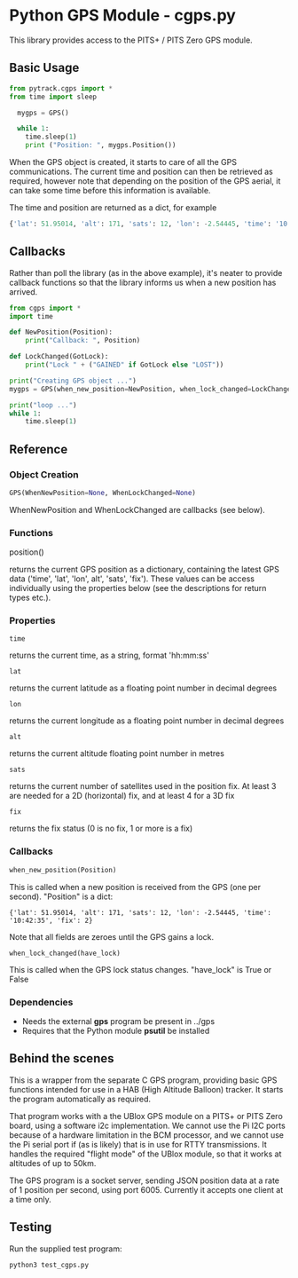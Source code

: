 # Python GPS Module - cgps.py

This library provides access to the PITS+ / PITS Zero GPS module.

## Basic Usage

```python
from pytrack.cgps import *
from time import sleep

  mygps = GPS()

  while 1:
  	time.sleep(1)
  	print ("Position: ", mygps.Position())
```

When the GPS object is created, it starts to care of all the GPS communications.  The current time and position can then be retrieved as required, however note that depending on the position of the GPS aerial, it can take some time before this information is available.

The time and position are returned as a dict, for example

```python
{'lat': 51.95014, 'alt': 171, 'sats': 12, 'lon': -2.54445, 'time': '10:42:35', 'fix': 2}
 ```

## Callbacks

Rather than poll the library (as in the above example), it's neater to provide callback functions so that the library informs us when a new position has arrived.

```python
from cgps import *
import time

def NewPosition(Position):
	print("Callback: ", Position)

def LockChanged(GotLock):
	print("Lock " + ("GAINED" if GotLock else "LOST"))

print("Creating GPS object ...")
mygps = GPS(when_new_position=NewPosition, when_lock_changed=LockChanged)

print("loop ...")
while 1:
	time.sleep(1)
```

## Reference

### Object Creation

```python
GPS(WhenNewPosition=None, WhenLockChanged=None)
```

WhenNewPosition and WhenLockChanged are callbacks (see below).

### Functions


  position()

returns the current GPS position as a dictionary, containing the latest GPS data ('time', 'lat', 'lon', alt', 'sats', 'fix').  These values can be access individually using the properties below (see the descriptions for return types etc.).

### Properties

	time

returns the current time, as a string, format 'hh:mm:ss'

	lat

returns the current latitude as a floating point number in decimal degrees

	lon

returns the current longitude as a floating point number in decimal degrees

	alt

returns the current altitude floating point number in metres

	sats

returns the current number of satellites used in the position fix.  At least 3 are needed for a 2D (horizontal) fix, and at least 4 for a 3D fix

	fix

returns the fix status (0 is no fix, 1 or more is a fix)


### Callbacks

```python
when_new_position(Position)
```

This is called when a new position is received from the GPS (one per second).  "Position" is a dict:

	{'lat': 51.95014, 'alt': 171, 'sats': 12, 'lon': -2.54445, 'time': '10:42:35', 'fix': 2}

Note that all fields are zeroes until the GPS gains a lock.

	when_lock_changed(have_lock)

This is called when the GPS lock status changes.  "have_lock" is True or False

### Dependencies

- Needs the external **gps** program be present in ../gps
- Requires that the Python module **psutil** be installed

## Behind the scenes

This is a wrapper from the separate C GPS program, providing basic GPS functions intended for use in a HAB (High Altitude Balloon) tracker.  It starts the program automatically as required.

That program works with a the UBlox GPS module on a PITS+ or PITS Zero board, using a software i2c implementation.  We cannot use the Pi I2C ports because of a hardware limitation in the BCM processor, and we cannot use the Pi serial port if (as is likely) that is in use for RTTY transmissions.  It handles the required "flight mode" of the UBlox module, so that it works at altitudes of up to 50km.

The GPS program is a socket server, sending JSON position data at a rate of 1 position per second, using port 6005.  Currently it accepts one client at a time only.

## Testing

Run the supplied test program:

	python3 test_cgps.py
